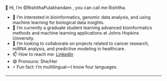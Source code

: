 👋 Hi, I’m @RishithaPulakhandam , you can call me Rishitha.
- 👀 I’m interested in bioinformatics, genomic data analysis, and using machine learning for biological data insights.  
- 🌱 I’m currently a graduate student learning advanced bioinformatics methods and machine learning applications at Johns Hopkins University.  
- 💞️ I’m looking to collaborate on projects related to cancer research, miRNA analysis, and predictive modeling in healthcare.  
- 📫 How to reach me: [LinkedIn](https://www.linkedin.com/in/rishitha-pulakhandam-183b59219)
- 😄 Pronouns: She/Her  
- ⚡ Fun fact: I’m multilingual—I know four languages.
--- 


<!---
RishithaPulakhandam/RishithaPulakhandam is a ✨ special ✨ repository because its `README.md` (this file) appears on your GitHub profile.
You can click the Preview link to take a look at your changes.
--->

